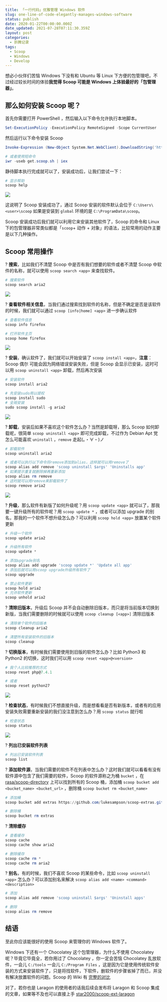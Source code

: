```yaml
---
title: 「一行代码」优雅管理 Windows 软件
slug: one-line-of-code-elegantly-manages-windows-software
status: publish
date: 2020-01-22T00:00:00.000Z
date_updated: 2021-07-28T07:11:30.359Z
layout: post
categories:
  - 折腾记录
tags:
  - Scoop
  - Windows
  - Develop
---
```


想必小伙伴们苦恼 Windows 下没有和 Ubuntu 等 Linux 下方便的包管理吧，不过经过较长时间的体验**我觉得 Scoop 可能是 Windows 上体验最好的「包管理器」**。

## 那么如何安装 Scoop 呢？

首先你需要打开 PowerShell ，然后输入以下命令允许执行本地脚本。

```powershell
Set-ExecutionPolicy -ExecutionPolicy RemoteSigned -Scope CurrentUser
```

然后运行以下命令安装 Scoop

```powershell
Invoke-Expression (New-Object System.Net.WebClient).DownloadString('https://get.scoop.sh')

# 或者使用短命令
iwr -useb get.scoop.sh | iex
```

静待脚本执行完成就可以了，安装成功后，让我们尝试一下：

```powershell
# 显示帮助
scoop help
```

![](af78c7ba-7e0e-4982-9555-b114318a0581.jpg)

这说明了 Scoop 安装成功了，通过 Scoop 安装的软件默认会位于 `C:\Users\<user>\scoop` 如果是安装到 `global` 环境的是 `C:\ProgramData\scoop`。

Scoop 安装成功后我们就可以利用它来安装其他软件了，Scoop 的命令和 Linux 下的包管理器非常类似都是「`scoop`+ 动作 + 对象」的语法，比较常用的动作主要是以下几种操作。

## Scoop 常用操作

? **搜索**，比如我们不清楚 Scoop 中是否有我们想要的软件或者不清楚 Scoop 中软件的名称，就可以使用 `scoop search <app>` 来查找软件。

```powershell
# 搜索软件
scoop search aria2
```

![](648799f7-6103-4319-98aa-9d411540506c.jpg)

? **查看软件相关信息**，当我们通过搜索找到软件的名称，但是不确定是否是该软件的时候，我们就可以通过 `scoop [info|home] <app>` 进一步确认软件

```powershell
# 查看软件信息
scoop info firefox

# 打开软件主页
scoop home firefox
```

![](a9d45940-73cf-42aa-8781-7e65eb5dc6a6.jpg)

? **安装**，确认软件了，我们就可以开始安装了 `scoop install <app>`，**注意**：Scoop 偶尔 可能会因为网络错误安装失败，但是 Scoop 会显示已安装，这时可以用 `scoop uninstall <app>` 卸载，然后再次安装

```powershell
# 安装软件
scoop install aria2

# 先安装sudo用以提权
scoop install sudo
# 全局安装
sudo scoop install -g aria2
```

![](d8a55841-0bd4-4c4f-99de-8a763296afdf.jpg)

? **卸载**，安装后如果不喜欢这个软件怎么办？当然是卸载呀，那么 Scoop 如何卸载呢，很简单 `scoop uninstall <app>` 即可完成卸载，不过作为 Debian Apt 党怎么可能喜欢 `uninstall` ，`remove` 走起(。・∀・)ノ

```powershell
# 卸载软件
scoop uninstall aria2

# 或者可以执行以下命令将remove添加到alias，这样就可以用remove了
scoop alias add remove 'scoop uninstall $args' 'Uninstalls app'
# 如果提示重复就删除掉再重新添加
scoop alias rm remove
# 这时就可以用remove来卸载软件了
scoop remove aria2
```

![](ae417e5c-40eb-4401-a84f-43cc6db8c392.jpg)

? **升级**，那么软件有新版了如何升级呢？用 `scoop update <app>` 就可以了，那我要一键升级所有的软件呢？用 `scoop update *` ，或者可以添加 upgrade 的别名，那我的一个软件不想升级怎么办？可以利用 `scoop hold <app>` 放置某个软件更新

```powershell
# 升级一个软件
scoop update aria2

# 升级所有软件
scoop update *

# 添加upgrade别名
scoop alias add upgrade 'scoop update *' 'Update all app'
# 添加后就可以用scoop upgrade升级所有软件了
scoop upgrade

# 禁止软件更新
scoop hold aria2
# 允许软件更新
scoop unhold aria2
```

? **清除旧版本**，升级后 Scoop 并不会自动删除旧版本，而只是将当前版本切换到新版，当我们需要删除的时候就可以使用 `scoop cleanup [<app>]` 清除旧版本

```powershell
# 清除单个软件的旧版本
scoop cleanup aria2

# 清楚所有安装软件的旧版本
scoop cleanup
```

? **切换版本**，有时候我们需要使用到旧版的软件怎么办？比如 Python3 和 Python2 的切换，这时我们可以用 `scoop reset <app>@<version>`

```powershell
# 我个人比较推荐的方式
scoop reset php@7.4.1

# 或者
scoop reset python27
```

![](82d8dfbf-919f-4f94-8e3d-09ec3dc24c5b.jpg)

? **检查状态**，有时候我们不想直接升级，而是想看看是否有新版本，或者有的应用安装失败需要重新安装的我们没注意到怎么办？用 `scoop status` 就行啦

```powershell
# 检查状态
scoop status
```

![](10e48691-4213-40bc-be25-490c3ad8f2a8.jpg)

? **列出已安装软件列表**

```powershell
# 列出已安装软件列表
scoop list
```

? **添加软件源**，当我们需要的软件不在列表中怎么办？这时我们就可以看看有没有软件源中包含了我们需要的软件，Scoop 的软件源称之为桶 `bucket` ，在 [rasa/scoop-directory](https://github.com/rasa/scoop-directory) 上可以找到所有的 Scoop 桶，添加桶 `scoop bucket add <bucket_name> <bucket_url>` ，删除桶 `scoop bucket rm <bucket_name>`

```powershell
# 添加桶
scoop bucket add extras https://github.com/lukesampson/scoop-extras.git

# 删除桶
scoop bucket rm extras
```

? **清除缓存**

```powershell
# 查看缓存
scoop cache
scoop cache show aria2

# 删除缓存
scoop cache rm *
scoop cache rm aria2
```

? **别名**，有的时候，我们不喜欢 Scoop 的某些命令，比如 `scoop uninstall <app>` 怎么办？可以添加别名来解决 `scoop alias add <name> <command> <description>`

```powershell
# 添加
scoop alias add remove 'scoop uninstall $args' 'Uninstall apps'

# 删除
scoop alias rm remove
```

## 结语

至此你应该能很好的使用 Scoop 来管理你的 Windows 软件了。

Windows 下还有一个 Chocolatey 这个包管理器，为什么不使用 Chocolatey 呢？毕竟它毕竟全，若你用过了 Chocolatey ，你一定会苦恼 Chocolatey 乱放软件，一会儿 `C:/tools` 一会儿 `C:/Program Files` ，这是因为它是使用传统软件安装的方式来安装软件了，只是将找软件，下软件，删软件的步骤省掉了而已，并没有解决放置软件的问题。Scoop 的 Wiki 有 [完整的对比](https://github.com/lukesampson/scoop/wiki/Chocolatey-Comparison)

对了，若你也是 Laragon 的使用者的话我后续会发布将 Laragon 和 Scoop 集成的文章，如果等不及也可以直接上手 [star2000/scoop-ext-laragon](https://github.com/star2000/scoop-ext-laragon)

